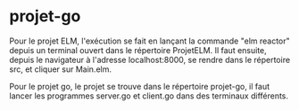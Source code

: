 # projet-go
Pour le projet ELM, l'exécution se fait en lançant la commande "elm reactor" depuis un terminal ouvert dans le répertoire ProjetELM. Il faut ensuite, depuis le navigateur à l'adresse localhost:8000, se rendre dans le répertoire src, et cliquer sur Main.elm.


Pour le projet go, le projet se trouve dans le répertoire projet-go, il faut lancer les programmes server.go et client.go dans des terminaux différents.
